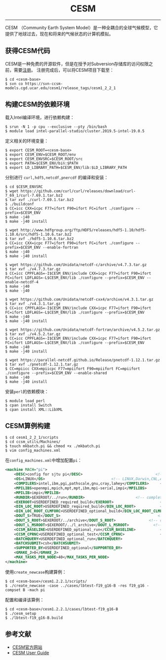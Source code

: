 # <center>CESM</center>

------

CESM （Community Earth System Model）是一种全耦合的全球气候模型，它提供了地球过去，现在和将来的气候状态的计算机模拟。

## 获得CESM代码

CESM是一种免费的开源软件，但是在授予对Subversion存储库的访问权限之前，需要[注册](http://www.cesm.ucar.edu/models/register/register.html)。 
注册完成后，可以将CESM项目下载至<cesm-base>：

```shell
$ cd <cesm-base>
$ svn co https://svn-ccsm-models.cgd.ucar.edu/cesm1/release_tags/cesm1_2_2_1
```

## 构建CESM的依赖环境

载入Intel编译环境，进行依赖构建：

```shell
$ srun -N 1 -p cpu --exclusive --pty /bin/bash
$ module load intel-parallel-studio/cluster.2019.5-intel-19.0.5
```

定义相关的环境变量：

```shell
$ export CESM_ROOT=<cesm-base>
$ export CESM_ENV=$CESM_ROOT/env
$ export CESM_ENVSRC=$CESM_ROOT/src
$ export PATH=$CESM_ENV/bin:$PATH
$ export LD_LIBRARY_PATH=$CESM_ENV/lib:$LD_LIBRARY_PATH
```

分别进行 `curl,hdf5,netcdf,pnercdf` 的编译和安装：

```shell
$ cd $CESM_ENVSRC
$ wget https://github.com/curl/curl/releases/download/curl-7_69_1/curl-7.69.1.tar.bz2
$ tar xvf ./curl-7.69.1.tar.bz2
$ ./buildconf
$ CC=icc CXX=icpc F77=ifort F90=ifort FC=ifort ./configure --prefix=$CESM_ENV
$ make -j40
$ make -j40 install
```

```shell
$ wget http://www.hdfgroup.org/ftp/HDF5/releases/hdf5-1.10/hdf5-1.10.6/src/hdf5-1.10.6.tar.bz2
$ tar xvf ./hdf5-1.10.6.tar.bz2
$ CC=icc CXX=icpc F77=ifort F90=ifort FC=ifort ./configure --prefix=$CESM_ENV --enable-fortran
$ make -j40
$ make -j40 install
```

```shell
$ wget https://github.com/Unidata/netcdf-c/archive/v4.7.3.tar.gz
$ tar xvf ./v4.7.3.tar.gz
$ CC=icc CPPFLAGS=-I$CESM_ENV/include CXX=icpc F77=ifort F90=ifort FC=ifort LDFLAGS=-L$CESM_ENV/lib ./configure --prefix=$CESM_ENV --enable-netcdf-4
$ make -j40
$ make -j40
```

```shell
$ wget https://github.com/Unidata/netcdf-cxx4/archive/v4.3.1.tar.gz
$ tar xvf ./v4.3.1.tar.gz
$ CC=icc CPPFLAGS=-I$CESM_ENV/include CXX=icpc F77=ifort F90=ifort FC=ifort LDFLAGS=-L$CESM_ENV/lib ./configure --prefix=$CESM_ENV
$ make -j40
$ make -j40 install
```

```shell
$ wget https://github.com/Unidata/netcdf-fortran/archive/v4.5.2.tar.gz
$ tar xvf ./v4.5.2.tar.gz
$ CC=icc CPPFLAGS=-I$CESM_ENV/include CXX=icpc F77=ifort F90=ifort FC=ifort LDFLAGS=-L$CESM_ENV/lib ./configure --prefix=$CESM_ENV
$ make -j40
$ make -j40 install
```

```shell
$ wget https://parallel-netcdf.github.io/Release/pnetcdf-1.12.1.tar.gz
$ tar xvf ./pnetcdf-1.12.1.tar.gz
$ CC=mpiicc CXX=mpiicpc F77=mpiifort F90=mpiifort FC=mpiifort ./configure --prefix=$CESM_ENV --enable-shared
$ make -j40
$ make -j40 install
```

安装`perl`的依赖模块：

```shell
$ module load perl
$ cpan install Switch
$ cpan install XML::LibXML
```

## CESM算例构建

```shell
$ cd cesm1_2_2_1/scripts
$ cd ccsm_utils/Machines/
$ touch mkbatch.pi && chmod +x ./mkbatch.pi
$ vim config_machines.xml
```

在`config_machines.xml`中增加配置`pi`：

```xml
<machine MACH="pi">
    <DESC>config for sjtu pi</DESC>                                 <!-- can be anything -->
    <OS>LINUX</OS>                              <!-- LINUX,Darwin,CNL,AIX,BGL,BGP -->
    <COMPILERS>intel,ibm,pgi,pathscale,gnu,cray,lahey</COMPILERS>     <!-- intel,ibm,pgi,pathscale,gnu,cray,lahey -->
    <MPILIBS>openmpi,mpich,mpt,mpt,ibm,mpi-serial,impi</MPILIBS>                <!-- openmpi, mpich, ibm, mpi-serial -->
    <MPILIB>impi</MPILIB>
    <RUNDIR>$EXEROOT/../run</RUNDIR>                       <!-- complete path to the run directory -->
    <EXEROOT>USERDEFINED_required_build</EXEROOT>                     <!-- complete path to the build directory -->
    <DIN_LOC_ROOT>USERDEFINED_required_build</DIN_LOC_ROOT>           <!-- complete path to the inputdata directory -->
    <DIN_LOC_ROOT_CLMFORC>USERDEFINED_optional_build</DIN_LOC_ROOT_CLMFORC> <!-- path to the optional forcing data for CLM (for CRUNCEP forcing) -->
    <DOUT_S>TRUE</DOUT_S>                                            <!-- logical for short term archiving -->
    <DOUT_S_ROOT>$EXEROOT/../archive</DOUT_S_ROOT>               <!-- complete path to a short term archiving directory -->
    <DOUT_L_MSROOT>$EXEROOT/../l_archive</DOUT_L_MSROOT>           <!-- complete path to a long term archiving directory -->
    <CCSM_BASELINE>USERDEFINED_optional_run</CCSM_BASELINE>           <!-- where the cesm testing scripts write and read baseline results -->
    <CCSM_CPRNC>USERDEFINED_optional_test</CCSM_CPRNC>                <!-- path to the cprnc tool used to compare netcdf history files in testing -->
    <BATCHQUERY>USERDEFINED_optional_run</BATCHQUERY>
    <BATCHSUBMIT>csh</BATCHSUBMIT>
    <SUPPORTED_BY>USERDEFINED_optional</SUPPORTED_BY>
    <GMAKE_J>8</GMAKE_J>
    <MAX_TASKS_PER_NODE>40</MAX_TASKS_PER_NODE>
</machine>
```

使用`create_newcase`构建算例：

```shell
$ cd <cesm-base>/cesm1.2.2.1/scripts/
$ ./create_newcase -case ../cases/lbtest-f19_g16-B -res f19_g16 -compset B -mach pi
```

配置和编译该算例：

```shell
$ cd <cesm-base>/cesm1.2.2.1/cases/lbtest-f19_g16-B
$ ./cesm_setup
$ ./lbtest-f19_g16-B.build
```

## 参考文献

- [CESM官方网站](https://http://www.cesm.ucar.edu/)
- [CESM User Guide](http://www.cesm.ucar.edu/models/cesm1.2/cesm/doc/usersguide/book1.html)
